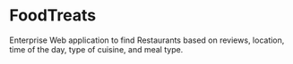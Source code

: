 # FoodTreats
Enterprise Web application to find Restaurants based on reviews, location, time of the day, type of cuisine, and meal type.
